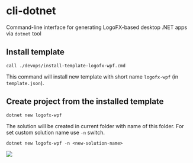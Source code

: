 # cli-dotnet
Command-line interface for generating LogoFX-based desktop .NET apps via `dotnet` tool

## Install template

```
call ./devops/install-template-logofx-wpf.cmd
```

This command will install new template with short name `logofx-wpf` (in `template.json`).
  
## Create project from the installed template

```
dotnet new logofx-wpf
```

The solution will be created in current folder with name of this folder. For set custom solution name use `-n` switch.

```
dotnet new logofx-wpf -n <new-solution-name>
```

<img src=https://ci.appveyor.com/api/projects/status/github/logofx/cli-dotnet>
